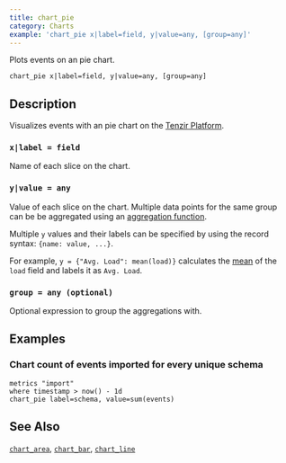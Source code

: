 ```yaml
---
title: chart_pie
category: Charts
example: 'chart_pie x|label=field, y|value=any, [group=any]'
---
```



Plots events on an pie chart.

```tql
chart_pie x|label=field, y|value=any, [group=any]
```

## Description

Visualizes events with an pie chart on the [Tenzir
Platform](https://app.tenzir.com).

### `x|label = field`

Name of each slice on the chart.

### `y|value = any`

Value of each slice on the chart.
Multiple data points for the same group can be be aggregated using an
[aggregation function](/reference/functions#aggregation).

Multiple `y` values and their labels can be specified by using the record
syntax: `{name: value, ...}`.

For example, `y = {"Avg. Load": mean(load)}` calculates the
[mean](/reference/functions/mean) of the `load` field and labels it as `Avg. Load`.

### `group = any (optional)`

Optional expression to group the aggregations with.

## Examples

### Chart count of events imported for every unique schema

```tql
metrics "import"
where timestamp > now() - 1d
chart_pie label=schema, value=sum(events)
```

## See Also

[`chart_area`](/reference/operators/chart_area),
[`chart_bar`](/reference/operators/chart_bar),
[`chart_line`](/reference/operators/chart_line)
